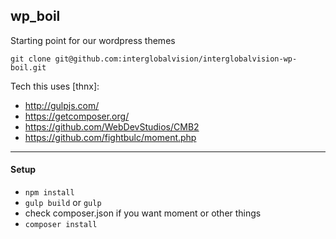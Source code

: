 wp_boil
-------

Starting point for our wordpress themes

`git clone git@github.com:interglobalvision/interglobalvision-wp-boil.git`

Tech this uses [thnx]:

- http://gulpjs.com/
- https://getcomposer.org/
- https://github.com/WebDevStudios/CMB2
- https://github.com/fightbulc/moment.php

---

#### Setup

- `npm install`
- `gulp build` or `gulp`
- check composer.json if you want moment or other things
- `composer install`